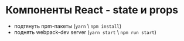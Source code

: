# Компоненты React - state и props
* подтянуть npm-пакеты (`yarn` \ `npm install`)
* поднять webpack-dev server (`yarn start` \ `npm run start`)